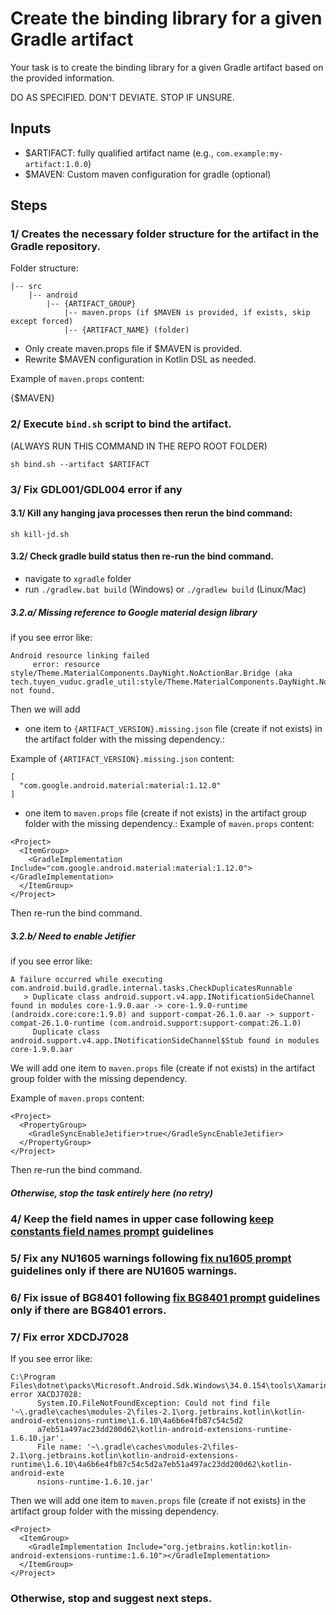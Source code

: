 # Create the binding library for a given Gradle artifact

Your task is to create the binding library for a given Gradle artifact based on the provided information.

DO AS SPECIFIED. DON'T DEVIATE. STOP IF UNSURE.

## Inputs

- $ARTIFACT: fully qualified artifact name (e.g., `com.example:my-artifact:1.0.0`)
- $MAVEN: Custom maven configuration for gradle (optional)

## Steps

### 1/ Creates the necessary folder structure for the artifact in the Gradle repository.

Folder structure:

```
|-- src
    |-- android
        |-- {ARTIFACT_GROUP}
            |-- maven.props (if $MAVEN is provided, if exists, skip except forced)
            |-- {ARTIFACT_NAME} (folder)

```

- Only create maven.props file if $MAVEN is provided. 
- Rewrite $MAVEN configuration in Kotlin DSL as needed.

Example of `maven.props` content:

<Project> 
  <ItemGroup>
    <GradleRepository Include="{MAVEN_URL}">
      <Repository>
      {$MAVEN}
      </Repository>
    </GradleRepository>
  </ItemGroup>
</Project>

### 2/ Execute `bind.sh` script to bind the artifact.

(ALWAYS RUN THIS COMMAND IN THE REPO ROOT FOLDER)
```
sh bind.sh --artifact $ARTIFACT
```

### 3/ Fix GDL001/GDL004 error if any

#### 3.1/ Kill any hanging java processes then rerun the bind command:

```
sh kill-jd.sh
```

#### 3.2/ Check gradle build status then re-run the bind command.

- navigate to `xgradle` folder
- run `./gradlew.bat build` (Windows) or `./gradlew build` (Linux/Mac)

##### 3.2.a/ Missing reference to Google material design library
if you see error like:

```
Android resource linking failed
     error: resource style/Theme.MaterialComponents.DayNight.NoActionBar.Bridge (aka tech.tuyen_vuduc.gradle_util:style/Theme.MaterialComponents.DayNight.NoActionBar.Bridge) not found.
```

Then we will add

- one item to `{ARTIFACT_VERSION}.missing.json` file (create if not exists) in the artifact folder with the missing dependency.:

Example of `{ARTIFACT_VERSION}.missing.json` content:
```
[
  "com.google.android.material:material:1.12.0"
]
```
- one item to `maven.props` file (create if not exists) in the artifact group folder with the missing dependency.:
Example of `maven.props` content:
```
<Project>
  <ItemGroup>
    <GradleImplementation Include="com.google.android.material:material:1.12.0"></GradleImplementation>
  </ItemGroup>
</Project>
```

Then re-run the bind command.

##### 3.2.b/ Need to enable Jetifier

if you see error like:

```
A failure occurred while executing com.android.build.gradle.internal.tasks.CheckDuplicatesRunnable
   > Duplicate class android.support.v4.app.INotificationSideChannel found in modules core-1.9.0.aar -> core-1.9.0-runtime (androidx.core:core:1.9.0) and support-compat-26.1.0.aar -> support-compat-26.1.0-runtime (com.android.support:support-compat:26.1.0)
     Duplicate class android.support.v4.app.INotificationSideChannel$Stub found in modules core-1.9.0.aar
```

We will add one item to `maven.props` file (create if not exists) in the artifact group folder with the missing dependency.

Example of `maven.props` content:
```
<Project>
  <PropertyGroup>
    <GradleSyncEnableJetifier>true</GradleSyncEnableJetifier>
  </PropertyGroup>
</Project>
```
Then re-run the bind command.

##### Otherwise, stop the task entirely here (no retry)

### 4/ Keep the field names in upper case following [keep constants field names prompt](keep-constanst-field-names.prompt.md) guidelines

### 5/ Fix any NU1605 warnings following [fix nu1605 prompt](fix-NU1605.prompt.md) guidelines only if there are NU1605 warnings.

### 6/ Fix issue of BG8401 following [fix BG8401 prompt](fix-BG8401.prompt.md) guidelines only if there are BG8401 errors.

### 7/ Fix error XDCDJ7028

If you see error like:

```
C:\Program Files\dotnet\packs\Microsoft.Android.Sdk.Windows\34.0.154\tools\Xamarin.Android.Common.targets(893,3): error XACDJ7028:
      System.IO.FileNotFoundException: Could not find file '~\.gradle\caches\modules-2\files-2.1\org.jetbrains.kotlin\kotlin-android-extensions-runtime\1.6.10\4a6b6e4fb87c54c5d2
      a7eb51a497ac23dd200d62\kotlin-android-extensions-runtime-1.6.10.jar'.
      File name: '~\.gradle\caches\modules-2\files-2.1\org.jetbrains.kotlin\kotlin-android-extensions-runtime\1.6.10\4a6b6e4fb87c54c5d2a7eb51a497ac23dd200d62\kotlin-android-exte
      nsions-runtime-1.6.10.jar'
```

Then we will add one item to `maven.props` file (create if not exists) in the artifact group folder with the missing dependency.

```
<Project>
  <ItemGroup>
    <GradleImplementation Include="org.jetbrains.kotlin:kotlin-android-extensions-runtime:1.6.10"></GradleImplementation>
  </ItemGroup>
</Project>
```

### Otherwise, stop and suggest next steps.


